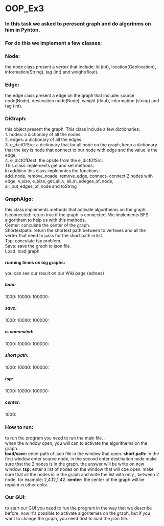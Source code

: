 # OOP_Ex3

### In this task we asked to peresent graph and do algorinms on him in Pyhton.
### For do this we implement a few classes:
### Node: 
the node class present a vertex that include: id (int), location(Geolocation), information(String), tag (int) and weight(flout).<br />	
### Edge:
the edge class present a edge on the graph that include: source node(Node), destination node(Node), weight (flout), information (string) and tag (int).<br /> 
### DiGraph:
this object present the graph. This class include a few dictionaries:<br /> 1. nodes: a dictionary of all the nodes.<br /> 2. edges: a dictionary of all the edges.<br /> 3. e_dictOfSrc: a dictionary that for all node on the graph, keep a dictionary that the key is node that connect to our node with edge and the value is the edge.<br /> 4. e_dictOfDest: the opsite from the e_dictOfSrc.<br /> This class implements get and set methods.<br /> In addition this class implemntes the functions:<br /> add_node, remove_noade, remove_edge,  connect- connect 2 nodes with edge, v_size, e_size, get_all_v, all_in_edeges_of_node, all_out_edges_of_node and toString
### GraphAlgo: 
this class implements methods that activate algorithems on the graph:
Isconnected: return true if the graph is connected. We implements BFS algorithem to help us with this methods.<br />
Center: conculate the center of the graph.<br />
Shortestpath: return the shortest path between to vertexes and all the vertex that need to pass for the short path in list.<br />
Tsp: conculate tsp problem.<br />
Save: save the graph to json file.<br />
Load: load graph.<br />

#### running times on big graphs:
you can see our result on our Wiki page {adrees}
##### load:
1000: 
10000: 
100000: 
##### save:
1000: 
10000: 
100000: 
##### is connected:
1000: 
10000: 
100000: 
##### short path:
1000: 
10000: 
100000: 
##### tsp: 
1000: 
10000: 
100000:
##### center:
1000: 

### How to run:
to run the program you need to run the main file. .<br />when the window open, you will can to activate the algorithems on the graph. .<br /> 
**load/save:** enter path of json file in the window that open. **short path:** in the first window enter source node, in the second enter destination node.make sure that the 2 nodes is in the graph. the answer will be write on new window. **tsp:** enter a list of nodes on the window that will obe open. make sure that all the nodes is in the graph and write the list with only , between 2 node. for example: 2,4,12,1,42. **center:** the center of the graph will be repaint in other color.  

### Our GUI:
to start our GUI you need to run the program in the way that we describe before, now it's possible to activate algoritemes on the graph, but if you want to change the graph, you need first to load the json file. 
